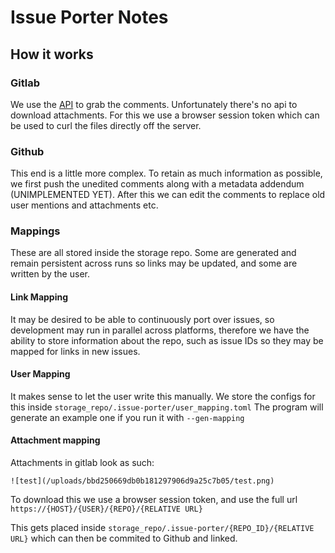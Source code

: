 # Issue Porter Notes

## How it works

### Gitlab

We use the [API](https://docs.gitlab.com/ee/api/rest/) to grab the comments. Unfortunately there's no api to download attachments. For this we use a browser session token which can be used to curl the files directly off the server.

### Github

This end is a little more complex. To retain as much information as possible, we first push the unedited comments along with a metadata addendum (UNIMPLEMENTED YET). After this we can edit the comments to replace old user mentions and attachments etc.

### Mappings

These are all stored inside the storage repo. Some are generated and remain persistent across runs so links may be updated, and some are written by the user.

#### Link Mapping

It may be desired to be able to continuously port over issues, so development may run in parallel across platforms, therefore we have the ability to store information about the repo, such as issue IDs so they may be mapped for links in new issues. 

#### User Mapping

It makes sense to let the user write this manually. We store the configs for this inside `storage_repo/.issue-porter/user_mapping.toml` The program will generate an example one if you run it with `--gen-mapping`

#### Attachment mapping

Attachments in gitlab look as such:

```
![test](/uploads/bbd250669db0b181297906d9a25c7b05/test.png)
```

To download this we use a browser session token, and use the full url `https://{HOST}/{USER}/{REPO}/{RELATIVE URL}`

This gets placed inside `storage_repo/.issue-porter/{REPO_ID}/{RELATIVE URL}` which can then be commited to Github and linked.